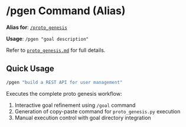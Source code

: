 # /pgen Command (Alias)

**Alias for**: [`/proto_genesis`](./proto_genesis.md)

**Usage**: `/pgen "goal description"`

Refer to [`proto_genesis.md`](./proto_genesis.md) for full details.

## Quick Usage
```bash
/pgen "build a REST API for user management"
```

Executes the complete proto genesis workflow:
1. Interactive goal refinement using `/goal` command
2. Generation of copy-paste command for `proto_genesis.py` execution
3. Manual execution control with goal directory integration

